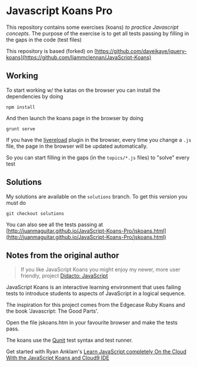 # Javascript Koans Pro

This repository contains some exercises (koans) _to practice Javascript concepts_. The purpose of the exercise is to get all tests passing by filling in the gaps in the code (test files)

This repository is based (forked) on [https://github.com/daveikaye/jquery-koans](https://github.com/liammclennan/JavaScript-Koans)

## Working

To start working w/ the katas on the browser you can install the dependencies by doing

    npm install

And then launch the koans page in the browser by doing

    grunt serve

If you have the [livereload](https://chrome.google.com/webstore/detail/livereload/jnihajbhpnppcggbcgedagnkighmdlei) plugin in the browser, every time you change a `.js` file, the page in the browser will be updated automatically.

So you can start filling in the gaps (in the `topics/*.js` files) to "solve" every test

## Solutions

My solutions are available on the `solutions` branch. To get this _version_ you must do

    git checkout solutions

You can also see all the tests passing at [http://juanmaguitar.github.io/JavaScript-Koans-Pro/jskoans.html](http://juanmaguitar.github.io/JavaScript-Koans-Pro/jskoans.html)

## Notes from the original author

> If you like JavaScript Koans you might enjoy my newer, more user friendly, project [Didacto: JavaScript](http://javascript.didacto.net/)

JavaScript Koans is an interactive learning environment that uses failing tests to introduce students to aspects of JavaScript in a logical sequence. 

The inspiration for this project comes from the Edgecase Ruby Koans and the book 'Javascript: The Good Parts'.

Open the file jskoans.htm in your favourite browser and make the tests pass.

The koans use the [Qunit](http://qunitjs.com/) test syntax and test runner. 

Get started with Ryan Anklam's [Learn JavaScript completely On the Cloud With the JavaScript Koans and Cloud9 IDE](http://blog.bittersweetryan.com/2011/08/learn-some-javascript-completely-on.html)
